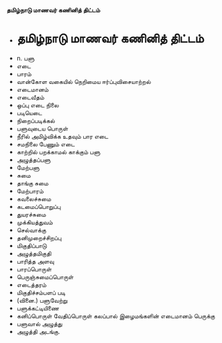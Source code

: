 **தமிழ்நாடு மாணவர் கணினித் திட்டம்**
- # தமிழ்நாடு மாணவர் கணினித் திட்டம்
- n. பளு
- எடை
- பாரம்
- வான்கோள வகையில் நெறிமைய ஈர்ப்புவிசையாற்றல்
- எடைமானம்
- எடைவீதம்
-  ஒப்பு எடை நிலை
- படியெடை
- நிறைப்படிக்கல்
- பளுவுடைய பொருள்
- நீரில் அமிழ்விக்க உதவும் பார எடை
- சமநிலை பேணும் எடை
- காற்றில் பறக்காமல் காக்கும் பளு
- அழுத்தப்பளு
- மேற்பளு
- சுமை
- தாங்கு சுமை
- மேற்பாரம்
- கவலைச்சுமை
- கடமைப்பொறுப்பு
- துயரச்சுமை
- முக்கியத்துவம்
- செல்வாக்கு
- தனிமுறைச்சிறப்பு
- மிகுதிப்பாடு
- அழுத்தமிகுதி
- பாரித்த அளவு
- பாரப்பொருள்
- பெருஞ்சுமைப்பொருள்
- எடைத்தரம்
- மிகுதிச்சம்பளப் படி
- (வினை.) பளுவேற்று
- பளுக்கட்டியிணை
- கனிப்பொருள் வேதிப்பொருள் கலப்பால் இழைமங்களின் எடைமானம் பெருக்கு
-  பளுவால் அழுத்து
- அழுத்தி அடங்கு.

